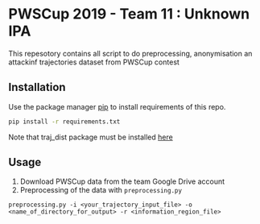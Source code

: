 # PWSCup 2019 - Team 11 : Unknown IPA

This repesotory contains all script to do preprocessing, anonymisation an
attackinf trajectories dataset from PWSCup contest

## Installation

Use the package manager [pip](https://pip.pypa.io/en/stable/) to install
requirements of this repo.

```bash
pip install -r requirements.txt
```

Note that traj_dist package must be installed [here](https://github.com/djjavo/traj-dist)

## Usage

1. Download PWSCup data from the team Google Drive account
2. Preprocessing of the data with `preprocessing.py`

```shell
preprocessing.py -i <your_trajectory_input_file> -o <name_of_directory_for_output> -r <information_region_file>
```
